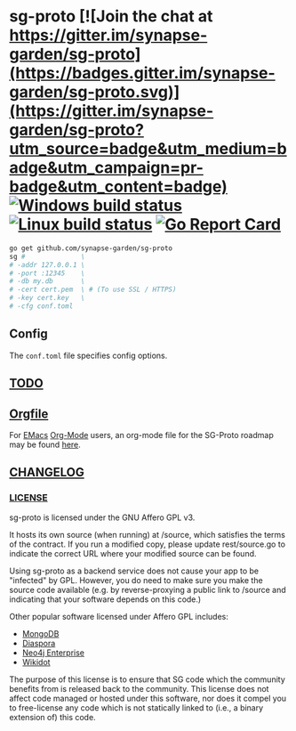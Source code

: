 # sg-proto [![Join the chat at https://gitter.im/synapse-garden/sg-proto](https://badges.gitter.im/synapse-garden/sg-proto.svg)](https://gitter.im/synapse-garden/sg-proto?utm_source=badge&utm_medium=badge&utm_campaign=pr-badge&utm_content=badge) [![Windows build status](https://ci.appveyor.com/api/projects/status/hokjkj94b1vxx4nw/branch/master?svg=true)](https://ci.appveyor.com/project/binary132/sg-proto/branch/master) [![Linux build status](https://travis-ci.org/synapse-garden/sg-proto.svg?branch=master)](https://travis-ci.org/synapse-garden/sg-proto) [![Go Report Card](https://goreportcard.com/badge/github.com/synapse-garden/sg-proto)](https://goreportcard.com/report/github.com/synapse-garden/sg-proto)


```bash
go get github.com/synapse-garden/sg-proto
sg #              \
# -addr 127.0.0.1 \
# -port :12345    \
# -db my.db       \
# -cert cert.pem  \ # (To use SSL / HTTPS)
# -key cert.key   \
# -cfg conf.toml
```

## Config

The `conf.toml` file specifies config options.

## [TODO](TODO.md)

## [Orgfile](TODO.org)

For [EMacs](http://www.gnu.org/software/emacs) [Org-Mode](http://orgmode.org)
users, an org-mode file for the SG-Proto roadmap may be found [here](TODO.org).

## [CHANGELOG](CHANGELOG.md)

### [LICENSE](LICENSE.txt)

sg-proto is licensed under the GNU Affero GPL v3.

It hosts its own source (when running) at /source, which satisfies the terms of the contract.
If you run a modified copy, please update rest/source.go to indicate the correct URL where
your modified source can be found.

Using sg-proto as a backend service does not cause your app to be "infected" by GPL.  However,
you do need to make sure you make the source code available (e.g. by reverse-proxying a public
link to /source and indicating that your software depends on this code.)

Other popular software licensed under Affero GPL includes:

 - [MongoDB](https://github.com/mongodb/mongo/blob/master/GNU-AGPL-3.0.txt)
 - [Diaspora](https://github.com/diaspora/diaspora/blob/develop/COPYRIGHT)
 - [Neo4j Enterprise](https://github.com/neo4j/neo4j/blob/3.1/enterprise/LICENSE.txt)
 - [Wikidot](https://github.com/gabrys/wikidot/blob/master/LICENSE.txt)

The purpose of this license is to ensure that SG code which the community benefits from
is released back to the community.  This license does not affect code managed or hosted
under this software, nor does it compel you to free-license any code which is not
statically linked to (i.e., a binary extension of) this code.
